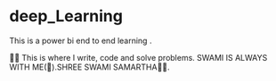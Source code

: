                                          

                

# deep_Learning
This is a power bi end to end learning .

💪🏻 This is where I write, code and solve problems.
SWAMI IS ALWAYS WITH ME(🙏).SHREE SWAMI SAMARTHA🙇‍♀️.
